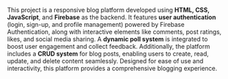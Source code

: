 This project is a responsive blog platform developed using **HTML, CSS, JavaScript**, and **Firebase** as the backend. It features **user authentication** (login, sign-up, and profile management) powered by Firebase Authentication, along with interactive elements like comments, post ratings, likes, and social media sharing. A **dynamic poll system** is integrated to boost user engagement and collect feedback. Additionally, the platform includes a **CRUD system** for blog posts, enabling users to create, read, update, and delete content seamlessly. Designed for ease of use and interactivity, this platform provides a comprehensive blogging experience.
